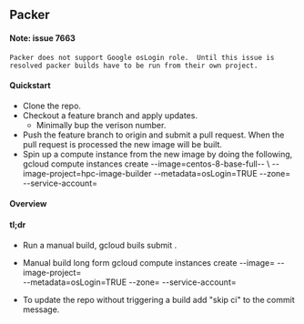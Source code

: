 ## Packer

#### Note: issue 7663
    Packer does not support Google osLogin role.  Until this issue is resolved packer builds have to be run from their own project.

#### Quickstart
  - Clone the repo.
  - Checkout a feature branch and apply updates.
      - Minimally bup the verison number.
  - Push the feature branch to origin and submit a pull request.  When the pull request is processed the new image will be built.
  - Spin up a compute instance from the new image by doing the following,
      gcloud compute instances create <INSTANCE NAME> --image=centos-8-base-full-<BUILD DATE>-<BUILD VERSION> \ 
       --image-project=hpc-image-builder --metadata=osLogin=TRUE --zone=<INSTANCE ZONE> \
       --service-account=<INSTNCE SERVICE ACCOUNT> 
        
#### Overview


####  tl;dr

  - Run a manual build,
    gcloud buils submit .

  - Manual build long form
    gcloud compute instances create <INSTANCE NAME> --image=<IAMGE NAME> --image-project=<IMAGE PROJECT> \
    --metadata=osLogin=TRUE --zone=<INSTANCE ZONE> --service-account=<SERVICE ACCOUNT>
 
  - To update the repo without triggering a build add "skip ci" to the commit message.
